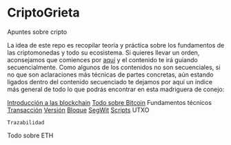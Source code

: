 # CriptoGrieta
Apuntes sobre cripto

La idea de este repo es recopilar teoría y práctica sobre los fundamentos de las criptomonedas y todo su ecosistema. Si quieres llevar un orden, aconsejamos que comiences por [aquí](/data/intro.md) y el contenido te irá guiando secuencialmente. Como algunos de los contenidos no son secuenciales, si no que son aclaraciones más técnicas de partes concretas, aún estando ligados dentro del contenido secuenciado te dejamos por aquí un índice más general de todo lo que podrás encontrar en esta madriguera de conejo:

[Introducción a las blockchain](/data/intro.md) 
[Todo sobre Bitcoin](/data/bitcoin_01.md)
    Fundamentos técnicos
        [Transacción](/data/bitcoin_03.md)
        [Versión](/data/bitcoin_version.md)
        [Bloque](/data/bloque.md)
        [SegWit](/data/SegregatedWitness.md)
        [Scripts](/data/scriptbtc.md)
        UTXO
        
    Trazabilidad
Todo sobre ETH